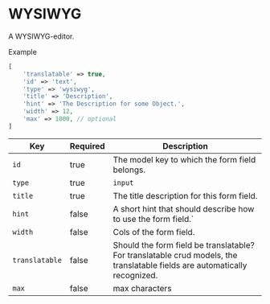 # WYSIWYG

A WYSIWYG-editor.

Example

```php
[
    'translatable' => true,
    'id' => 'text',
    'type' => 'wysiwyg',
    'title' => 'Description',
    'hint' => 'The Description for some Object.',
    'width' => 12,
    'max' => 1000, // optional
]
```

| Key            | Required | Description                                                                                                                |
| -------------- | -------- | -------------------------------------------------------------------------------------------------------------------------- |
| `id`           | true     | The model key to which the form field belongs.                                                                             |
| `type`         | true     | `input`                                                                                                                    |
| `title`        | true     | The title description for this form field.                                                                                 |
| `hint`         | false    | A short hint that should describe how to use the form field.`                                                              |
| `width`        | false    | Cols of the form field.                                                                                                    |
| `translatable` | false    | Should the form field be translatable? For translatable crud models, the translatable fields are automatically recognized. |
| `max`          | false    | max characters                                                                                                             |
